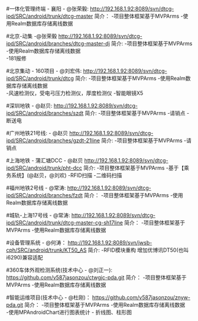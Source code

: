#一体化管理终端 - 襄阳 - @张荣毅:
http://192.168.1.92:8089/svn/dtcg-ipd/SRC/android/trunk/dtcg-master
简介：
	-项目整体框架基于MVPArms
	-使用Realm数据库存储离线数据

#北京-动集 -@张荣毅
http://192.168.1.92:8089/svn/dtcg-ipd/SRC/android/branches/dtcg-master-dj
简介:
	-项目整体框架基于MVPArms
	-使用Realm数据库存储离线数据	
	-181报修	

#北京集动 - 160项目 - @刘宏伟:
http://192.168.1.92:8089/svn/dtcg-ipd/SRC/android/trunk/dtcg
简介:
	-项目整体框架基于MVPArms
	-使用Realm数据库存储离线数据	
	-风速检测仪，受电弓压力检测仪，厚度检测仪
	-智能眼镜X5
 

#深圳地铁 - @赵贝:
http://192.168.1.92:8089/svn/dtcg-ipd/SRC/android/branches/szdt
简介:
	-项目整体框架基于MVPArms
	-请销点
	-断送电

#广州地铁21号线:  - @赵贝
http://192.168.1.92:8089/svn/dtcg-ipd/SRC/android/branches/gzdt-21line
简介:
	-项目整体框架基于MVPArms
	-请销点

#上海地铁 - 蒲汇塘DCC -  @赵贝
http://192.168.1.92:8089/svn/dtcg-ipd/SRC/android/trunk/pht-dcc
简介:
	-项目整体框架基于MVPArms
	-基于【乘务系统】(@赵贝，@刘欢)
	-RFID扫描 
	-二维码扫描	

#福州地铁2号线 - @常涛:
http://192.168.1.92:8089/svn/dtcg-ipd/SRC/android/branches/fzdt
简介：
	-项目整体框架基于MVPArms
	-使用Realm数据库存储离线数据	

#城轨-上海17号线 - @常涛:
http://192.168.1.92:8089/svn/dtcg-ipd/SRC/android/trunk/dtcg-master-cg-sh17line
简介：
	-项目整体框架基于MVPArms
	-使用Realm数据库存储离线数据	

#设备管理系统 - @何涛：
http://192.168.1.92:8089/svn/jwsb-cph/SRC/android/trunk/KT50_AS
简介:
	-RFID模块重构 增加优博讯DT50(也叫i6290)兼容适配


#360车体外观检测系统(技术中心 - @刘正一):
https://github.com/v587jasonzou/ctwgjc-pda.git
简介：
	-项目整体框架基于MVPArms
	-使用Realm数据库存储离线数据

#智能运维项目(技术中心 - @杜刚)：
https://github.com/v587jasonzou/znyw-pda.git
简介：
	-项目整体框架基于MVPArms
	-使用Realm数据库存储离线数据	
	-使用MPAndroidChart进行图表统计 - 折线图、柱形图